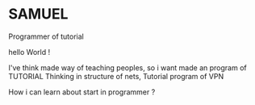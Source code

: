 # SAMUEL
Programmer of tutorial 

hello World !

I've think made way of teaching peoples, so i want made an program of TUTORIAL 
Thinking in structure of nets, Tutorial program of VPN



How i can learn about start in programmer ?
